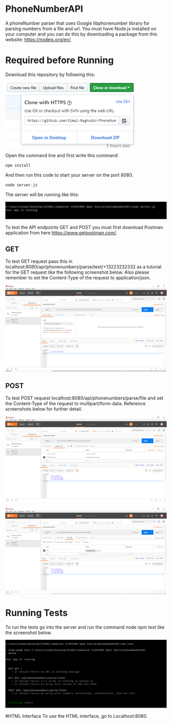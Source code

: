 # PhoneNumberAPI
A phoneNumber parser that uses Google libphonenumber library for parsing numbers from a file and url. You must have
Node.js installed on your computer and you can do this by downloading a package from this website: https://nodejs.org/en/.

# Required before Running
Download this repository by following this: 

![Download](images/Download.PNG)

Open the command line and first write this command: 
```ch
npm install
```
And then run this code to start your server on the port 8080.
```ch
node server.js
```
The server will be running like this: 

![server](images/server.PNG)

To test the API endpoints GET and POST you must first download Postman application from here https://www.getpostman.com/.

## GET
To test GET request pass this in localhost:8080/api/phonenumbers/parse/text/+13223232332 as a tutorial for the GET request like the following screenshot below.
Also please remember to set the Content-Type of the request to application/json.

![GET](images/get.PNG)

## POST
To test POST request localhost:8080/api/phonenumbers/parse/file and set the Content-Type of the request to multipart/form-data. Reference screenshots below for further detail.

![POST1](images/post.PNG)

![POST2](images/post2.PNG)

# Running Tests
To run the tests go into the server and run the command node npm test like the screenshot below.

![Test](images/test.PNG)

#HTML Interface
To use the HTML interface, go to Localhost:8080.


